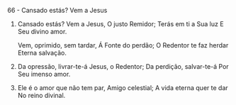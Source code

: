 66 - Cansado estás? Vem a Jesus

1. Cansado estás?
   Vem a Jesus,
   O justo Remidor;
   Terás em ti a Sua luz
   E Seu divino amor.

   Vem, oprimido, sem tardar,
   Á Fonte do perdão;
   O Redentor te faz herdar
   Eterna salvação.

2. Da opressão, livrar-te-á
   Jesus, o Redentor;
   Da perdição, salvar-te-á
   Por Seu imenso amor.

3. Ele é o amor que não tem par,
   Amigo celestial;
   A vida eterna quer te dar
   No reino divinal.
